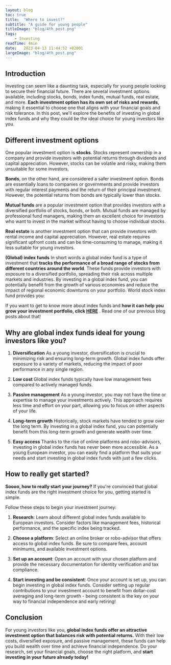 ```yaml
---
layout: blog
toc: true
title:  "Where to invest?"
subtitle: "A guide for young people"
titleImage: "blog/4th_post.png"
tags:
    - Investing
readTime: 4min
date:   2023-04-13 11:44:52 +02001
largeImage: "blog/4th_post.png"
---
```

## Introduction

Investing can seem like a daunting task, especially for young people looking to secure their financial future. There are several investment options available, including stocks, bonds, index funds, mutual funds, real estate, and more. 
__Each investment option has its own set of risks and rewards__, making it essential to choose one that aligns with your financial goals and risk tolerance. In this post, we'll explore the benefits of investing in global index funds and why they could be the ideal choice for young investors like you. 

## Different investment __options__

One popular investment option is __stocks__. Stocks represent ownership in a company and provide investors with potential returns through dividends and capital appreciation. However, stocks can be volatile and risky, making them unsuitable for some investors.

__Bonds__, on the other hand, are considered a safer investment option. Bonds are essentially loans to companies or governments and provide investors with regular interest payments and the return of their principal investment. However, the potential returns from bonds are typically lower than stocks.

__Mutual funds__ are a popular investment option that provides investors with a diversified portfolio of stocks, bonds, or both. Mutual funds are managed by professional fund managers, making them an excellent choice for investors who want to invest in the market without having to choose individual stocks.

__Real estate__ is another investment option that can provide investors with rental income and capital appreciation. However, real estate requires significant upfront costs and can be time-consuming to manage, making it less suitable for young investors.

__(Global) index funds__
In short words a global index fund is a type of investment that __tracks the performance of a broad range of stocks from different countries around the world__. These funds provide investors with exposure to a diversified portfolio, spreading their risk across multiple markets and industries. By investing in a global index fund, you can potentially benefit from the growth of various economies and reduce the impact of regional economic downturns on your portfolio.
World stock index fund provides you:

<!--- >
TODO: add link to previous article
<--->
If you want to get to know more about index funds and __how it can help you grow your investment portfolio, click [HERE](/what-is-the-world-stock-index-fund/)__ . Read one of our previous blog posts about that!


## Why are global index funds ideal for __young investors like you?__

1. __Diversification__
As a young investor, diversification is crucial to minimizing risk and ensuring long-term growth. Global index funds offer exposure to a variety of markets, reducing the impact of poor performance in any single region. 

2. __Low cost__
Global index funds typically have low management fees compared to actively managed funds.

3. __Passive management__
As a young investor, you may not have the time or expertise to manage your investments actively. This approach requires less time and effort on your part, allowing you to focus on other aspects of your life.

4. __Long-term growth__
Historically, stock markets have tended to grow over the long term. By investing in a global index fund, you can potentially benefit from this long-term growth and generate wealth over time.

5. __Easy access__
Thanks to the rise of online platforms and robo-advisors, investing in global index funds has never been more accessible. As a young European investor, you can easily find a platform that suits your needs and start investing in global index funds with just a few clicks.



## How to __really__ get started?

__Soooo, how to really start your journey?__
If you're convinced that global index funds are the right investment choice for you, getting started is simple. 

Follow these steps to begin your investment journey:
1. __Research__: 
Learn about different global index funds available to European investors. Consider factors like management fees, historical performance, and the specific index being tracked.
2. __Choose a platform__:
Select an online broker or robo-advisor that offers access to global index funds. Be sure to compare fees, account minimums, and available investment options.

3. __Set up an account__: 
Open an account with your chosen platform and provide the necessary documentation for identity verification and tax compliance.

4. __Start investing and be consistent__:
Once your account is set up, you can begin investing in global index funds. Consider setting up regular contributions to your investment account to benefit from dollar-cost averaging and long-term growth - being consistent is the key on your way to financial independence and early retiring!

## __Conclusion__

For young investors like you, __global index funds offer an attractive investment option that balances risk with potential returns.__ With their low costs, diversified exposure, and passive management, these funds can help you build wealth over time and achieve financial independence. Do your research, set your financial goals, choose the right platform, and __start investing in your future already today!__